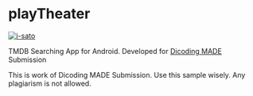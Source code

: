 # playTheater
[![i-sato](https://circleci.com/gh/i-sato/playTheater/tree/unit-test.svg?style=shield)](https://circleci.com/gh/i-sato/playTheater)

TMDB Searching App for Android. Developed for <a href="https://www.dicoding.com/academies/165">Dicoding MADE</a> Submission

This is work of Dicoding MADE Submission. Use this sample wisely. Any plagiarism is not allowed.
